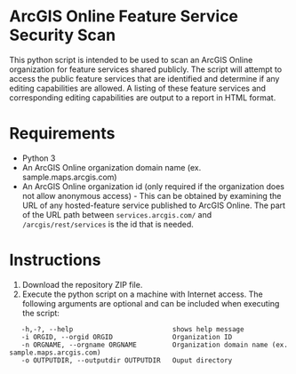 # ArcGIS Online Feature Service Security Scan
This python script is intended to be used to scan an ArcGIS Online organization for feature services shared publicly.  The script will attempt to access the public feature services that are identified and determine if any editing capabilities are allowed.  A listing of these feature services and corresponding editing capabilities are output to a report in HTML format.
# Requirements
* Python 3
* An ArcGIS Online organization domain name (ex. sample.maps.arcgis.com)
* An ArcGIS Online organization id (only required if the organization does not allow anonymous access) - This can be obtained by examining the URL of any hosted-feature service published to ArcGIS Online.  The part of the URL path between `services.arcgis.com/` and `/arcgis/rest/services` is the id that is needed.
# Instructions
1. Download the repository ZIP file.
2. Execute the python script on a machine with Internet access. The following arguments are optional and can be included when executing the script:
```
   -h,-?, --help                         shows help message
   -i ORGID, --orgid ORGID               Organization ID
   -n ORGNAME, --orgname ORGNAME         Organization domain name (ex. sample.maps.arcgis.com)
   -o OUTPUTDIR, --outputdir OUTPUTDIR   Ouput directory
```
